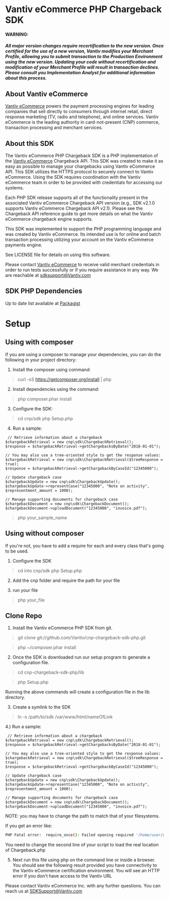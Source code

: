 Vantiv eCommerce PHP Chargeback SDK
=====================
#### WARNING:
##### All major version changes require recertification to the new version. Once certified for the use of a new version, Vantiv modifies your Merchant Profile, allowing you to submit transaction to the Production Environment using the new version. Updating your code without recertification and modification of your Merchant Profile will result in transaction declines. Please consult you Implementation Analyst for additional information about this process.
About Vantiv eCommerce
------------
[Vantiv eCommerce](https://developer.vantiv.com/community/ecommerce) powers the payment processing engines for leading companies that sell directly to consumers through  internet retail, direct response marketing (TV, radio and telephone), and online services. Vantiv eCommerce is the leading authority in card-not-present (CNP) commerce, transaction processing and merchant services.


About this SDK
--------------
The Vantiv eCommerce PHP Chargeback SDK is a PHP implementation of the [Vantiv eCommerce](https://developer.vantiv.com/community/ecommerce) Chargeback API. This SDK was created to make it as easy as possible to manage your chargebacks using Vantiv eCommerce API. This SDK utilizes the HTTPS protocol to securely connect to Vantiv eCommerce. Using the SDK requires coordination with the Vantiv eCommerce team in order to be provided with credentials for accessing our systems.

Each PHP SDK release supports all of the functionality present in the associated Vantiv eCommerce Chargeback API version (e.g., SDK v2.1.0 supports Vantiv eCommerce Chargeback API v2.1). Please see the Chargeback API reference guide to get more details on what the Vantiv eCommerce chargeback engine supports.

This SDK was implemented to support the PHP programming language and was created by Vantiv eCommerce. Its intended use is for online and batch transaction processing utilizing your account on the Vantiv eCommerce payments engine.

See LICENSE file for details on using this software.

Please contact [Vantiv eCommerce](https://developer.vantiv.com/community/ecommerce) to receive valid merchant credentials in order to run tests successfully or if you require assistance in any way.  We are reachable at sdksupport@Vantiv.com

SDK PHP Dependencies
--------------
Up to date list available at [Packagist](https://packagist.org/packages/litle/payments-sdk)

Setup
============
Using with composer
--------------------
If you are using a composer to manage your dependencies, you can do the following in your project directory:

1) Install the composer using command:
> curl -sS https://getcomposer.org/install | php

2) Install dependencies using the command:
> php composer.phar install

3) Configure the SDK:
> cd cnp/sdk
> php Setup.php

4) Run a sample:
```
 // Retrieve information about a chargeback
$chargebackRetrieval = new cnp\sdk\ChargebackRetrieval();
$response = $chargebackRetrieval->getChargebacksByDate("2018-01-01");

// You may also use a tree-oriented style to get the response values:
$chargebackRetrieval = new cnp\sdk\ChargebackRetrieval($treeResponse = true);
$response = $chargebackRetrieval->getChargebackByCaseId("12345000");

// Update chargeback case
$chargebackUpdate = new cnp\sdk\ChargebackUpdate();
$chargebackUpdate->representCase("12345000", "Note on activity", $representment_amount = 1000);

// Manage supporting documents for chargeback case
$chargebackDocument = new cnp\sdk\ChargebackDocument();
$chargebackDocument->uploadDocument("12345000", "invoice.pdf");

```
> php your_sample_name

Using without composer
-----------------------
If you're not, you have to add a require for each and every class that's going to be used.

1) Configure the SDK
> cd into cnp/sdk
> php Setup.php

2) Add the cnp folder and require the path for your file

3) run your file 

> php your_file

Clone Repo
---------------

1) Install the Vantiv eCommerce PHP SDK from git. 

> git clone git://github.com/Vantiv/cnp-chargeback-sdk-php.git

> php ~/composer.phar install


2) Once the SDK is downloaded run our setup program to generate a configuration file.

> cd cnp-chargeback-sdk-php/lib

> php Setup.php

Running the above commands will create a configuration file in the lib directory. 


3) Create a symlink to the SDK

>ln -s /path/to/sdk /var/www/html/nameOfLink


4.) Run a sample: 

```
 // Retrieve information about a chargeback
$chargebackRetrieval = new cnp\sdk\ChargebackRetrieval();
$response = $chargebackRetrieval->getChargebacksByDate("2018-01-01");

// You may also use a tree-oriented style to get the response values:
$chargebackRetrieval = new cnp\sdk\ChargebackRetrieval($treeResponse = true);
$response = $chargebackRetrieval->getChargebackByCaseId("12345000");

// Update chargeback case
$chargebackUpdate = new cnp\sdk\ChargebackUpdate();
$chargebackUpdate->representCase("12345000", "Note on activity", $representment_amount = 1000);

// Manage supporting documents for chargeback case
$chargebackDocument = new cnp\sdk\ChargebackDocument();
$chargebackDocument->uploadDocument("12345000", "invoice.pdf");

```

NOTE: you may have to change the path to match that of your filesystems.  

If you get an error like:
```bash
PHP Fatal error:  require_once(): Failed opening required '/home/user/git/cnp-chargback-sdk-php/../lib/Chargeback.php' (include_path='.:/usr/share/pear:/usr/share/php') in /home/user/git/cnp-chargback-sdk-php/foo.php on line 2
```
You need to change the second line of your script to load the real location of Chargeback.php

5) Next run this file using php on the command line or inside a browser. You should see the following result provided you have connectivity to the Vantiv eCommerce certification environment.  You will see an HTTP error if you don't have access to the Vantiv URL

Please contact Vantiv eCommerce Inc. with any further questions.   You can reach us at SDKSupport@Vantiv.com
